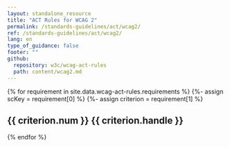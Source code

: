 ```yaml
---
layout: standalone_resource
title: "ACT Rules for WCAG 2"
permalink: /standards-guidelines/act/wcag2/
ref: /standards-guidelines/act/wcag2/
lang: en
type_of_guidance: false
footer: ""
github:
  repository: w3c/wcag-act-rules
  path: content/wcag2.md
---
```


{% for requirement in site.data.wcag-act-rules.requirements %}
{%- assign scKey = requirement[0] %}
{%- assign criterion = requirement[1] %}
<h2>{{ criterion.num }} {{ criterion.handle }}</h2>

{% endfor %}